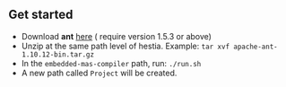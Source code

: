 
## Get started
- Download **ant** [here](https://ant.apache.org/) ( require version 1.5.3 or above)
- Unzip at the same path level of hestia. Example: `tar xvf apache-ant-1.10.12-bin.tar.gz`
- In the `embedded-mas-compiler` path, run: `./run.sh`
- A new path called `Project` will be created.
